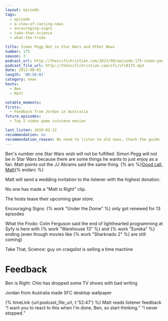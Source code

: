 ```yaml
---
layout: episode
tags:
  - episode
  - a-slew-of-casting-news
  - encouraging-signs
  - take-that-science
  - what-the-frodo

title: Simon Pegg Not in Star Wars and Other News
number: 175
season: 3
podcast_url: http://thescifichristian.com/2013/08/episode-175-simon-pegg-not-in-star-wars-and-other-news/
podcast_file_url: http://thescifichristian.com/sfc/sfc0175.mp3
date: 2013-08-01
length: '00:58:01'
category: news
hosts:
  - Ben
  - Matt

notable_moments:
firsts:
  - Feedback from Jordan in Australia
future_episodes:
  - Top 5 video game cutscene movies

last_listen: 2019-02-12
recommendation: no
recommendation_reason: No need to listen to old news. Check the guide for what's interesting in hindsight.
---
```

Ben's number one Star Wars wish will not be fulfilled: Simon Pegg will not be in Star Wars because there are some things he wants to just enjoy as a fan. Matt points out the JJ Abrams said the same thing. {% arc %}<a href="https://www.imdb.com/title/tt2488496/fullcredits?ref_=tt_cl_sm#cast">Good call, Matt</a>{% endarc %}

Matt will send a wedding invitation to the listener with the highest donation.

No one has made a "Matt is Right" clip.

The hosts tease their upcoming gear store. 

Encouraging Signs: {% work "Under the Dome" %} only got renewed for 13 episodes

What the Frodo: Colin Ferguson said the end of lighthearted programming at Syfy is here with {% work "Warehouse 13" %} and {% work "Eureka" %} ending (even though movies like {% work "Sharknado 2" %} are still coming)

Take That, Science: guy on craigslist is selling a time machine



# Feedback

Ben is Right: Chlo has dropped some TV shows with bad writing

Jordan from Australia made SFC desktop wallpaper 

<div class="quote">
  {% timeLink {url:podcast_file_url, t:'52:47'} %}
  <span class="quote-context is-size-6">Matt reads listener feedback</span>
  <q class="matt">I want you to react to this when I'm done, Ben, so start thinking.</q>
  <q class="ben">I never stopped.</q>
</div>
